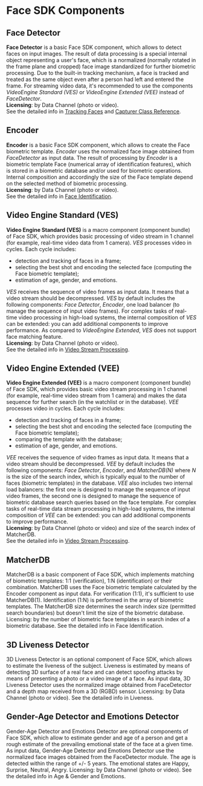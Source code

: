 # Face SDK Components

## Face Detector 

**Face Detector** is a basic Face SDK component, which allows to detect faces on input images. The result of data processing is a special internal object representing a user's face, which is a normalized (normally rotated in the frame plane and cropped) face image standardized for further biometric processing. Due to the built-in tracking mechanism, a face is tracked and treated as the same object even after a person had left and entered the frame. For streaming video data, it's recommended to use the components *VideoEngine Standard (VES)* or *VideoEngine Extended (VEE)* instead of *FaceDetector*.  
**Licensing**: by Data Channel (photo or video).  
See the detailed info in [Tracking Faces](development/video_stream_processing.md#tracking-faces) and [Capturer Class Reference](development/face_capturing.md#capturer-class-reference).

## Encoder 

**Encoder** is a basic Face SDK component, which allows to create the Face biometric template. *Encoder* uses the normalized face image obtained from *FaceDetector* as input data.
The result of processing by *Encoder* is a biometric template Face (numerical array of identification features), which is stored in a biometric database and/or used for biometric operations. Internal composition and accordingly the size of the Face template depend on the selected method of biometric processing.  
**Licensing**: by Data Channel (photo or video).  
See the detailed info in [Face Identification](development/face_identification.md).

## Video Engine Standard (VES)

**Video Engine Standard (VES)** is a macro component (component bundle) of Face SDK, which provides basic processing of video stream in 1 channel (for example, real-time video data from 1 camera). *VES* processes video in cycles. Each cycle includes:
  * detection and tracking of faces in a frame;
  * selecting the best shot and encoding the selected face (computing the Face biometric template);
  * estimation of age, gender, and emotions.

*VES* receives the sequence of video frames as input data. It means that a video stream should be decompressed. *VES* by default includes the following components: *Face Detector*, *Encoder*, one load balancer (to manage the sequence of input video frames). For complex tasks of real-time video processing in high-load systems, the internal composition of *VES* can be extended: you can add additional components to improve performance. As compared to *VideoEngine Extended*, *VES* does not support face matching feature.  
**Licensing**: by Data Channel (photo or video).  
See the detailed info in [Video Stream Processing](development/video_stream_processing.md).

## Video Engine Extended (VEE)

**Video Engine Extended (VEE)** is a macro component (component bundle) of Face SDK, which provides basic video stream processing in 1 channel (for example, real-time video stream from 1 camera) and makes the data sequence for further search (in the watchlist or in the database). *VEE* processes video in cycles. Each cycle includes:
 * detection and tracking of faces in a frame;
 * selecting the best shot and encoding the selected face (computing the Face biometric template);
 * comparing the template with the database;
 * estimation of age, gender, and emotions.

*VEE* receives the sequence of video frames as input data. It means that a video stream should be decompressed. *VEE* by default includes the following components: *Face Detector*, *Encoder*, and *MatcherDB(N)* where *N* is the size of the search index, which is typically equal to the number of faces (biometric templates) in the database. *VEE* also includes two internal load balancers: the first one is designed to manage the sequence of input video frames, the second one is designed to manage the sequence of biometric database search queries based on the face template. For complex tasks of real-time data stream processing in high-load systems, the internal composition of *VEE* can be extended: you can add additional components to improve performance.  
**Licensing**: by Data Channel (photo or video) and size of the search index of MatcherDB.  
See the detailed info in [Video Stream Processing](development/video_stream_processing.md).  

## MatcherDB

MatcherDB is a basic component of Face SDK, which implements matching of biometric templates: 1:1 (verification), 1:N (identification) or their combination.
MatcherDB uses the Face biometric template calculated by the Encoder component as input data. For verification (1:1), it's sufficient to use MatcherDB(1). Identification (1:N) is performed in the array of biometric templates. The MatcherDB size determines the search index size (permitted search boundaries) but doesn't limit the size of the biometric database.
Licensing: by the number of biometric face templates in search index of a biometric database.
See the detailed info in Face Identification.

## 3D Liveness Detector

3D Liveness Detector is an optional component of Face SDK, which allows to estimate the liveness of the subject. Liveness is estimated by means of detecting 3D surface of a real face and can detect spoofing attacks by means of presenting a photo or a video image of a face. As input data, 3D Liveness Detector uses the normalized image obtained from FaceDetector and a depth map received from a 3D (RGBD) sensor.
Licensing: by Data Channel (photo or video).
See the detailed info in Liveness.

## Gender-Age Detector and Emotions Detector

Gender-Age Detector and Emotions Detector are optional components of Face SDK, which allow to estimate gender and age of a person and get a rough estimate of the prevailing emotional state of the face at a given time. As input data, Gender-Age Detector and Emotions Detector use the normalized face images obtained from the FaceDetector module.
The age is detected within the range of +/- 5 years. The emotional states are Happy, Surprise, Neutral, Angry.
Licensing: by Data Channel (photo or video).
See the detailed info in Age & Gender and Emotions.
